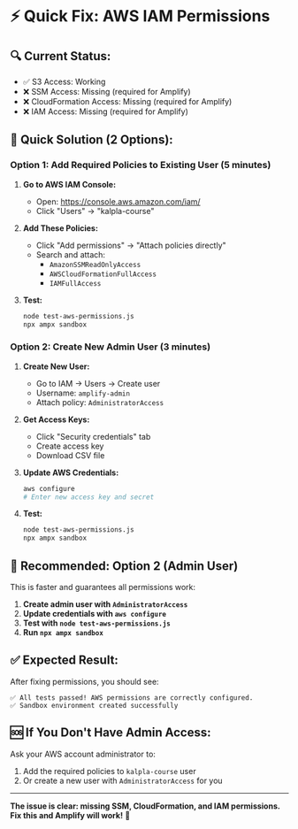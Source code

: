 # ⚡ Quick Fix: AWS IAM Permissions

## 🔍 **Current Status:**
- ✅ S3 Access: Working
- ❌ SSM Access: Missing (required for Amplify)
- ❌ CloudFormation Access: Missing (required for Amplify)
- ❌ IAM Access: Missing (required for Amplify)

## 🚀 **Quick Solution (2 Options):**

### **Option 1: Add Required Policies to Existing User (5 minutes)**

1. **Go to AWS IAM Console:**
   - Open: https://console.aws.amazon.com/iam/
   - Click "Users" → "kalpla-course"

2. **Add These Policies:**
   - Click "Add permissions" → "Attach policies directly"
   - Search and attach:
     - `AmazonSSMReadOnlyAccess`
     - `AWSCloudFormationFullAccess`
     - `IAMFullAccess`

3. **Test:**
   ```bash
   node test-aws-permissions.js
   npx ampx sandbox
   ```

### **Option 2: Create New Admin User (3 minutes)**

1. **Create New User:**
   - Go to IAM → Users → Create user
   - Username: `amplify-admin`
   - Attach policy: `AdministratorAccess`

2. **Get Access Keys:**
   - Click "Security credentials" tab
   - Create access key
   - Download CSV file

3. **Update AWS Credentials:**
   ```bash
   aws configure
   # Enter new access key and secret
   ```

4. **Test:**
   ```bash
   node test-aws-permissions.js
   npx ampx sandbox
   ```

## 🎯 **Recommended: Option 2 (Admin User)**

This is faster and guarantees all permissions work:

1. **Create admin user with `AdministratorAccess`**
2. **Update credentials with `aws configure`**
3. **Test with `node test-aws-permissions.js`**
4. **Run `npx ampx sandbox`**

## ✅ **Expected Result:**

After fixing permissions, you should see:
```
✅ All tests passed! AWS permissions are correctly configured.
✅ Sandbox environment created successfully
```

## 🆘 **If You Don't Have Admin Access:**

Ask your AWS account administrator to:
1. Add the required policies to `kalpla-course` user
2. Or create a new user with `AdministratorAccess` for you

---

**The issue is clear: missing SSM, CloudFormation, and IAM permissions. Fix this and Amplify will work!** 🎉
